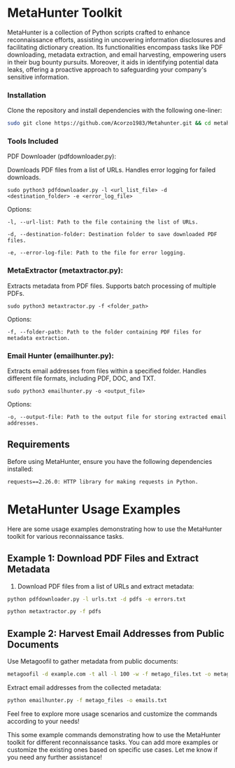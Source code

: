 # MetaHunter Toolkit
MetaHunter is a collection of Python scripts crafted to enhance reconnaissance efforts, assisting in uncovering information disclosures and facilitating dictionary creation. Its functionalities encompass tasks like PDF downloading, metadata extraction, and email harvesting, empowering users in their bug bounty pursuits. Moreover, it aids in identifying potential data leaks, offering a proactive approach to safeguarding your company's sensitive information.

### Installation

Clone the repository and install dependencies with the following one-liner:

```bash
sudo git clone https://github.com/Acorzo1983/Metahunter.git && cd metahunter && chmod +x *.py && pip install -r requirements.txt
```

### Tools Included
PDF Downloader (pdfdownloader.py):

Downloads PDF files from a list of URLs.
Handles error logging for failed downloads.

    sudo python3 pdfdownloader.py -l <url_list_file> -d <destination_folder> -e <error_log_file>

  
  Options:
  
    -l, --url-list: Path to the file containing the list of URLs.
    
    -d, --destination-folder: Destination folder to save downloaded PDF files.
    
    -e, --error-log-file: Path to the file for error logging.

### MetaExtractor (metaxtractor.py):

Extracts metadata from PDF files.
Supports batch processing of multiple PDFs.

    sudo python3 metaxtractor.py -f <folder_path>

  Options:
  
    -f, --folder-path: Path to the folder containing PDF files for metadata extraction.

### Email Hunter (emailhunter.py):

Extracts email addresses from files within a specified folder.
Handles different file formats, including PDF, DOC, and TXT.

    sudo python3 emailhunter.py -o <output_file>


  Options:
    
    -o, --output-file: Path to the output file for storing extracted email addresses.


## Requirements
Before using MetaHunter, ensure you have the following dependencies installed:

    requests==2.26.0: HTTP library for making requests in Python.


# MetaHunter Usage Examples

Here are some usage examples demonstrating how to use the MetaHunter toolkit for various reconnaissance tasks.

## Example 1: Download PDF Files and Extract Metadata

1. Download PDF files from a list of URLs and extract metadata:

```bash
python pdfdownloader.py -l urls.txt -d pdfs -e errors.txt
```

```bash
python metaxtractor.py -f pdfs
```

## Example 2: Harvest Email Addresses from Public Documents

  Use Metagoofil to gather metadata from public documents:

```bash
metagoofil -d example.com -t all -l 100 -w -f metago_files.txt -o metago_files -tor
```
  
Extract email addresses from the collected metadata:

```bash
python emailhunter.py -f metago_files -o emails.txt
```

Feel free to explore more usage scenarios and customize the commands according to your needs!


This some example commands demonstrating how to use the MetaHunter toolkit for different reconnaissance tasks. You can add more examples or customize the existing ones based on specific use cases. Let me know if you need any further assistance!
